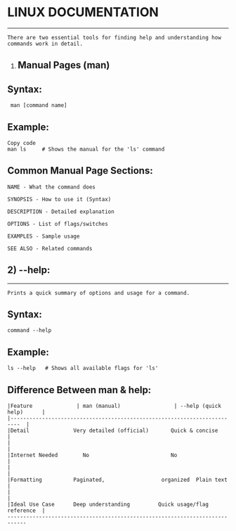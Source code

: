 
# LINUX DOCUMENTATION
  -------------------

    There are two essential tools for finding help and understanding how commands work in detail.

1) Manual Pages (man)
   -----------------   
   

  Syntax:
  -------
     man [command name]
Example:
--------
    Copy code
    man ls     # Shows the manual for the 'ls' command
    
Common Manual Page Sections:
----------------------------

    NAME - What the command does
    
    SYNOPSIS - How to use it (Syntax)
    
    DESCRIPTION - Detailed explanation
    
    OPTIONS - List of flags/switches
    
    EXAMPLES - Sample usage
    
    SEE ALSO - Related commands

 ## 2) --help:
-------------

    Prints a quick summary of options and usage for a command.

Syntax:
-------

    command --help
    
Example:
-------

    ls --help   # Shows all available flags for 'ls'

Difference Between man & help:
------------------------------

    |Feature	          | man (manual)	             | --help (quick help)      |
    |-------------------------------------------------------------------------  |
    |Detail	             Very detailed (official)	    Quick & concise           |
    |                                                                           |
    |Internet Needed	    No	                        No                          |
    |                                                                           |
    |Formatting	         Paginated,                  organized	Plain text      |
    |                                                                           |
    |Ideal Use Case	     Deep understanding	        Quick usage/flag reference  |
    ----------------------------------------------------------------------------
